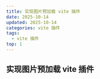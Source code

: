 ```yaml
---
title: 实现图片预加载 vite 插件
date: 2025-10-14
updated: 2025-10-14
categories: vite 插件
tags:
  - vite 插件
top: 1
---
```



## 实现图片预加载 vite 插件
```javascript

```
